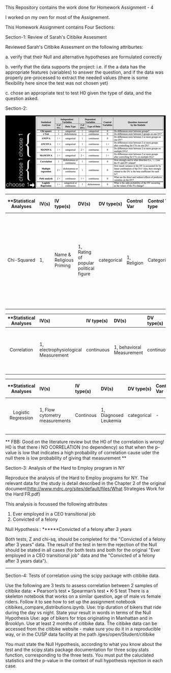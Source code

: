 This Repository contains the work done for Homework Assignment - 4

I worked on my own for most of the Assignement. 

This Homework Assignment contains Four Sections:

Section-1: Review of Sarah's Citibike Assesment

Reviewed Sarah's Citibike Assesment on the following attriburtes:

a. verify that their Null and alternative hypotheses are formulated correctly

b. verify that the data supports the project: i.e. if the a data has the appropriate features (variables) to answer the question, and if the data was properly pre-processed to extract the needed values (there is some flexibility here since the test was not chosen yet)

c. chose an appropriate test to test H0 given the type of data, and the question asked. 


Section-2:


![solarpalette](screenshots/1.png)

| **Statistical Analyses	|  IV(s)  |  IV type(s) |  DV(s)  |  DV type(s)  |  Control Var | Control Var type  | Question to be answered | _H0_ | alpha | link to paper **| 
|:----------:|:----------|:------------|:-------------|:-------------|:------------|:------------- |:------------------|:----:|:-------:|:-------|
Chi-Squared	| 1,  | Name & Religious Priming| 1, Rating of popular political figure| categorical | 1, Religion |Categorical) | Does Politically conservative participants primed with President Obama’s middle name rate him more negatively than would those who are not shown his middle name? | Middle Name Primed Rate Negatively >= Middle Name Not Shown | 0.05 | [The effects of name and religious priming on ratings of a well-known political figure, President Barack Obama]( http://journals.plos.org/plosone/article?id=10.1371/journal.pone.0180676) |
  |||||||||


| **Statistical Analyses	|  IV(s)  |  IV type(s) |  DV(s)  |  DV type(s)  |  Control Var | Control Var type  | Question to be answered | _H0_ | alpha | link to paper **| 
|:----------:|:----------|:------------|:-------------|:-------------|:------------|:------------- |:------------------|:----:|:-------:|:-------|
Correlation	| 1, electrophysiological Measurement| continuous | 1, behavioral Measurement | continuous | 2, Gender & Chronological Age | Dichotomous/Categorical | Is Behavioral auditory and language measurements and electrophysiological evaluations Correlated?  |Behaviorial Measurements depends on Electrophysical Measurement | 0.05 | [Cortical maturation in children with cochlear implants: Correlation between electrophysiological and behavioral measurement]( http://journals.plos.org/plosone/article?id=10.1371/journal.pone.0171177) |
  |||||||||

| **Statistical Analyses	|  IV(s)  |  IV type(s) |  DV(s)  |  DV type(s)  |  Control Var | Control Var type  | Question to be answered | _H0_ | alpha | link to paper **| 
|:----------:|:----------|:------------|:-------------|:-------------|:------------|:------------- |:------------------|:----:|:-------:|:-------|
Logistic Regression	| 1, Flow cytometry measurements| Continous | 1, Diagnosed Leukemia| categorical | - |- | Can Leukemia be predicted using Flow cytometry measurements | Test Scores ~= Mean Features| 0.05 | [Leukemia Prediction Using Sparse Logistic Regression]( http://journals.plos.org/plosone/article?id=10.1371/journal.pone.0072932) |
  |||||||||

** FBB: Good on the literature review but the H0 of the correlation is wrong! H0 is that there i NO CORRELATION (no dependency) so that when the p-value is low that indicates a high probability of correlation cause uder the null there is low probability of giving that measurement **

Section-3: Analysis of the Hard to Employ program in NY

Reproduce the analysis of the Hard to Employ programs for NY. The relevant data for the study is detail described in the Chapter 2 of the original document(http://www.mdrc.org/sites/default/files/What Strategies Work for the Hard FR.pdf)

This analysis is focussed the following attributes 

1. Ever employed in a CEO transitional job
2. Convicted of a felony

Null Hypothesis : ******Convicted of a felony after 3 years

Both tests, Z and chi-sq, should be completed for the "Convicted of a felony after 3 years" data.
The result of the test in term the rejection of the Null should be stated in all cases (for both tests and both for the original "Ever employed in a CEO transitional job" data and the "Convicted of a felony after 3 years data").

*****


Section-4: Tests of correlation using the scipy package with citibike data.

Use the following are 3 tests to assess correlation between 2 samples of citibike data:
•	Pearson’s test
•	Spearman’s test
•	K-S test
There is a skeleton notebook that works on a similar question, age of male vs female riders. Follow it to see how to set up the assignment notebook citibikes_compare_distributions.ipynb.
Use: trip duration of bikers that ride during the day vs night. State your result in words in terms of the Null Hypothesis
Use: age of bikers for trips originating in Manhattan and in Brooklyn. Use at least 2 months of citibike data. The citibike data can be accessed from the citibike website - make sure you do it in a reproducible way, or in the CUSP data facility at the path /gws/open/Student/citibike

You must state the Null Hypothesis, according to what you know about the test and the scipy.stats package documentation for three scipy.stats function, corresponding to the three tests.
You must put the caluclated statistics and the p-value in the context of null hypothesis rejection in each case.







